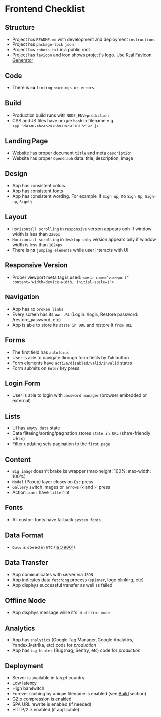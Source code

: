 # Frontend Checklist

## Structure
* Project has `README.md` with development and deployment `instructions`
* Project has `package-lock.json`
* Project has `robots.txt` in a public root
* Project has `favicon` and icon shows project's logo. Use [Real Favicon Generator](https://realfavicongenerator.net/)

## Code
* There is **no** `linting warnings or errors`

## Build
* Production build runs with `NODE_ENV=production`
* CSS and JS files have unique `hash` in filename e.g. `app.5d41402abc4b2a76b9719d911017c592.js`

## Landing Page
* Website has proper document `title` and meta `description`
* Website has proper `OpenGraph` data: title, description, image

## Design
* App has consistent colors
* App has consistent fonts
* App has consistent wording. For example, if `Sign up`, no `Sign Up`, `Sign-up`, `SignUp`

## Layout
* `Horizontall scrolling` in `responsive` version appears only if window width is less than `320px`
* `Horizontall scrolling` in `desktop only` version appears only if window width is less than `1024px`
* There is **no** `jumping elements` while user interacts with UI

## Responsive Version
* Proper viewport meta tag is used: `<meta name="viewport" content="width=device-width, initial-scale=1">`

## Navigation
* App has no `broken links`
* Every screen has its `own URL` (Login: /login, Restore password: /restore_password, etc)
* App is able to store its `state in URL` and restore it `from URL`

## Forms
* The first field has `autofocus`
* User is able to navigate through form fields by `Tab` button
* Form elements have `active/disabled/valid/invalid` states
* Form submits on `Enter` key press

## Login Form
* User is able to login with `password manager` (browser embedded or external)

## Lists
* UI has `empty data` state
* Data filtering/sorting/pagination stores `state in URL` (share-friendly URLs)
* Filter updating sets pagination to the `first page`

## Content
* `Big image` doesn't brake its wrapper (max-height: 100%; max-width: 100%)
* `Modal` (Popup) layer closes on `Esc` press
* `Gallery` switch images on `arrows` (`<` and `>`) press
* Action `icons` have `title` hint

## Fonts
* All custom fonts have fallback `system fonts`

## Data Format
* `Date` is stored in `UTC` ([ISO 8601](https://en.wikipedia.org/wiki/ISO_8601))

## Data Transfer
* App communicates with server via `JSON`
* App indicates data `fetching` process (`spinner`, logo blinking, etc)
* App displays successful transfer as well as failed

## Offline Mode
* App displays message while it's in `offline mode`

## Analytics
* App has `analytics` (Google Tag Manager, Google Analytics, Yandex.Metrika, etc) code for *production*
* App has `bug hunter` (Bugsnag, Sentry, etc) code for *production*

## Deployment
* Server is available in target country
* Low latency
* High bandwitch
* Forever caching by unique filename is enabled (see [Build](#markdown-header-build) section)
* GZip compression is enabled
* SPA URL rewrite  is enabled (if needed)
* HTTP/2 is enabled (if applicable)
